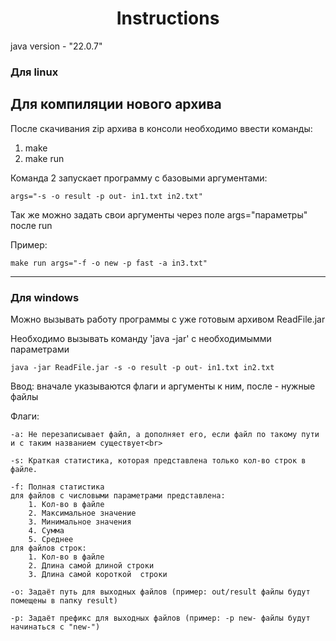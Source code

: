 <h1 align="center">Instructions</h1>

<p>java version - "22.0.7"</p>

<h3>Для linux</h3>
<h2>Для компиляции нового архива</h2>
<p>После скачивания zip архива в консоли необходимо ввести команды:</p>
<ol>
	<li>make</li>
	<li>make run</li>
</ol>
<p>Команда 2 запускает программу с базовыми аргументами:</p>

	args="-s -o result -p out- in1.txt in2.txt"
 
<p>Так же можно задать свои аргументы через поле args="параметры" после run</p>
<p>Пример:</p>

	make run args="-f -o new -p fast -a in3.txt"

<hr>
<h3>Для windows</h3>
<p>Можно вызывать работу программы с уже готовым архивом ReadFile.jar</p>
<p>Необходимо вызывать команду 'java -jar' с необходимымми параметрами</p>

	java -jar ReadFile.jar -s -o result -p out- in1.txt in2.txt

</p>Ввод: вначале указываются флаги и аргументы к ним, после - нужные файлы</p>

</p>Флаги:</p>

	-a: Не перезаписывает файл, а дополняет его, если файл по такому пути и с таким названием существует<br>
 
	-s: Краткая статистика, которая представлена только кол-во строк в файле.

	-f: Полная статистика 
	для файлов с числовыми параметрами представлена:
		1. Кол-во в файле
		2. Максимальное значение
		3. Минимальное значения
		4. Сумма
		5. Среднее
	для файлов строк:
		1. Кол-во в файле
		2. Длина самой длиной строки
		3. Длина самой короткой	 строки

	-o: Задаёт путь для выходных файлов (пример: out/result файлы будут помещены в папку result)

	-p: Задаёт префикс для выходных файлов (пример: -p new- файлы будут начинаться с "new-")
